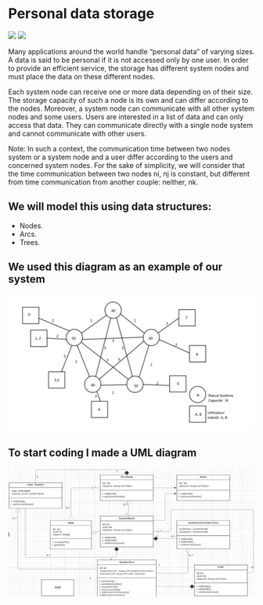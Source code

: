 # Personal data storage

![](https://forthebadge.com/images/badges/made-with-java.svg)
![](https://forthebadge.com/images/badges/open-source.svg)

Many applications around the world handle “personal data” of varying sizes. A data is said to be personal if it is not accessed only by one user. In order to provide an efficient service, the storage has different system nodes and must place the data on these different nodes.
    
Each system node can receive one or more data depending on of their size. The storage capacity of such a node is its own and can differ according to the nodes. Moreover, a system node can communicate with all other system nodes and some users.
Users are interested in a list of data and can only access that data. They can communicate directly with a single node system and cannot communicate with other users.

Note: In such a context, the communication time between two nodes system or a system node and a user differ according to the users and concerned system nodes. For the sake of simplicity, we will consider that the time communication between two nodes ni, nj is constant, but different from time communication from another couple: neither, nk.

## We will model this using data structures: 
  * Nodes. 
  * Arcs.
  * Trees.

## We used this diagram as an example of our system
![](images/diagram1.PNG)

## To start coding I made a UML diagram
![](images/uml.PNG)
